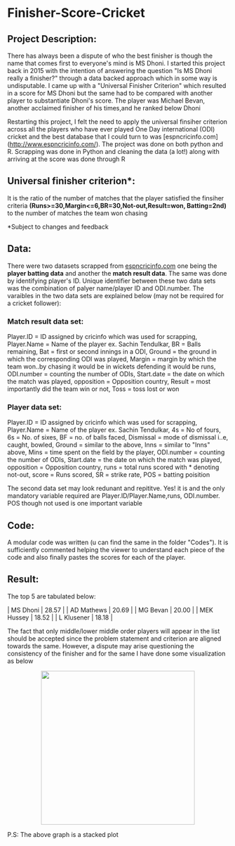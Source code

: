 # Finisher-Score-Cricket

## Project Description:

There has always been a dispute of who the best finisher is though the name that comes first to everyone's mind is MS Dhoni. I started
this project back in 2015 with the intention of answering the question "Is MS Dhoni really a finisher?" through a data backed approach
which in some way is undisputable. I came up with a "Universal Finisher Criterion" which resulted in a score for MS Dhoni but the same 
had to be compared with another player to substantiate Dhoni's score. The player was Michael Bevan, another acclaimed finisher of his 
times,and he ranked below Dhoni

Restarting this project, I felt the need to apply the universal finsiher criterion across all the players who have ever played One Day
international (ODI) cricket and the best database that I could turn to was [espncricinfo.com] (http://www.espncricinfo.com/). The project was done on both python and R. Scrapping was done in Python and cleaning the data (a lot!) along with arriving at the score was done through R

## Universal finisher criterion*:

It is the ratio of the number of matches that the player satisfied the finsiher criteria **(Runs>=30,Margin<=6,BR=30,Not-out,Result=won,
Batting=2nd)** to the number of matches the team won chasing

*Subject to changes and feedback

## Data:

There were two datasets scrapped from [espncricinfo.com](http://www.espncricinfo.com/) one being the **player batting data** and another
the **match result data**. The same was done by identifying player's ID. Unique identifier between these two data sets was the 
combination of palyer name/player ID and ODI.number. The varaibles in the two data sets are explained below (may not be required for a 
cricket follower):

### Match result data set:

Player.ID = ID assigned by cricinfo which was used for scrapping,
Player.Name = Name of the player ex. Sachin Tendulkar,
BR = Balls remaining,
Bat = first or second innings in a ODI,
Ground = the ground in which the corresponding ODI was played,
Margin = margin by which the team won..by chasing it would be in wickets defending it would be runs,
ODI.number = counting the number of ODIs,
Start.date = the date on which the match was played,
opposition = Opposition country,
Result = most importantly did the team win or not,
Toss = toss lost or won

### Player data set:

Player.ID = ID assigned by cricinfo which was used for scrapping,
Player.Name = Name of the player ex. Sachin Tendulkar,
4s = No of fours,
6s = No. of sixes,
BF = no. of balls faced,
Dismissal = mode of dismissal i..e, caught, bowled,
Ground = similar to the above,
Inns = similar to "Inns" above,
Mins = time spent on the field by the player,
ODI.number = counting the number of ODIs,
Start.date = the date on which the match was played,
opposition = Opposition country,
runs = total runs scored with * denoting not-out,
score = Runs scored,
SR = strike rate,
POS = batting poisition

The second data set may look redunant and repititve. Yes! it is and the only mandatory variable required are Player.ID/Player.Name,runs,
ODI.number. POS though not used is one important variable

## Code:

A modular code was written (u can find the same in the folder "Codes"). It is sufficiently commented helping the viewer to understand
each piece of the code and also finally pastes the scores for each of the player.

## Result:

The top 5 are tabulated below:

| MS Dhoni	   |    28.57     |
| AD Mathews   |    20.69     |
| MG Bevan	   |    20.00     |
| MEK Hussey   |	  18.52     |
| L Klusener   |	  18.18     |

The fact that only middle/lower middle order players will appear in the list should be accepted since the problem statement and criterion are aligned towards the same. However, a dispute may arise questioning the consistency of the finisher and for the same
I have done some visualization as below

<p align="center">
  <img src="E:/Cricinfo/Results/Consistency.png" width="350"/>
</p>

P.S: The above graph is a stacked plot

